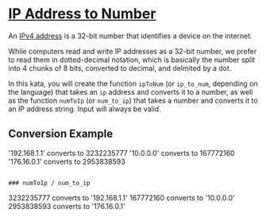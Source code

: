 # [IP Address to Number](https://www.codewars.com/kata/541a354c39c5efa5fa001372)

An [IPv4 address](http://en.wikipedia.org/wiki/IP_address) is a 32-bit number that identifies a device on the internet.

While computers read and write IP addresses as a 32-bit number, we prefer to read them in dotted-decimal notation, which is basically the number split into 4 chunks of 8 bits, converted to decimal, and delmited by a dot.

In this kata, you will create the function `ipToNum` (or `ip_to_num`, depending on the language) that takes an `ip` address and converts it to a number, as well as the function `numToIp` (or `num_to_ip`) that takes a number and converts it to an IP address string.  Input will always be valid.

## Conversion Example

'192.168.1.1' converts to 3232235777
'10.0.0.0'    converts to  167772160
'176.16.0.1'  converts to 2953838593
```
    
### numToIp / num_to_ip
```
3232235777 converts to '192.168.1.1'
 167772160 converts to    '10.0.0.0'
2953838593 converts to  '176.16.0.1'
```
